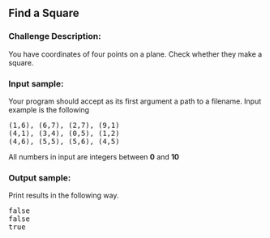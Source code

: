 <h2>Find a Square</h2>

<h3>Challenge Description:</h3>
<p>
    You have coordinates of four points on a plane.
    Check whether they make a square.
</p>

<h3>Input sample:</h3>
<p>
    Your program should accept as its first argument a path to a filename. Input example is the following
</p>
<pre>(1,6), (6,7), (2,7), (9,1)
(4,1), (3,4), (0,5), (1,2)
(4,6), (5,5), (5,6), (4,5)</pre>
<p>
    All numbers in input are integers between <b>0</b> and <b>10</b>
</p>

<h3>Output sample:</h3>

<p>
    Print results in the following way.
</p>

<pre>false
false
true</pre>